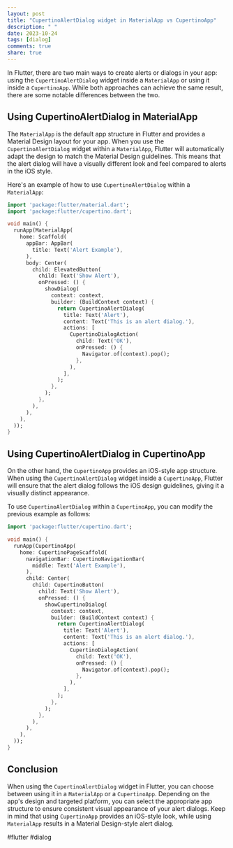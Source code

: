 ```yaml
---
layout: post
title: "CupertinoAlertDialog widget in MaterialApp vs CupertinoApp"
description: " "
date: 2023-10-24
tags: [dialog]
comments: true
share: true
---
```


In Flutter, there are two main ways to create alerts or dialogs in your app: using the `CupertinoAlertDialog` widget inside a `MaterialApp` or using it inside a `CupertinoApp`. While both approaches can achieve the same result, there are some notable differences between the two.

## Using CupertinoAlertDialog in MaterialApp

The `MaterialApp` is the default app structure in Flutter and provides a Material Design layout for your app. When you use the `CupertinoAlertDialog` widget within a `MaterialApp`, Flutter will automatically adapt the design to match the Material Design guidelines. This means that the alert dialog will have a visually different look and feel compared to alerts in the iOS style.

Here's an example of how to use `CupertinoAlertDialog` within a `MaterialApp`:

```dart
import 'package:flutter/material.dart';
import 'package:flutter/cupertino.dart';

void main() {
  runApp(MaterialApp(
    home: Scaffold(
      appBar: AppBar(
        title: Text('Alert Example'),
      ),
      body: Center(
        child: ElevatedButton(
          child: Text('Show Alert'),
          onPressed: () {
            showDialog(
              context: context,
              builder: (BuildContext context) {
                return CupertinoAlertDialog(
                  title: Text('Alert'),
                  content: Text('This is an alert dialog.'),
                  actions: [
                    CupertinoDialogAction(
                      child: Text('OK'),
                      onPressed: () {
                        Navigator.of(context).pop();
                      },
                    ),
                  ],
                );
              },
            );
          },
        ),
      ),
    ),
  ));
}
```

## Using CupertinoAlertDialog in CupertinoApp

On the other hand, the `CupertinoApp` provides an iOS-style app structure. When using the `CupertinoAlertDialog` widget inside a `CupertinoApp`, Flutter will ensure that the alert dialog follows the iOS design guidelines, giving it a visually distinct appearance.

To use `CupertinoAlertDialog` within a `CupertinoApp`, you can modify the previous example as follows:

```dart
import 'package:flutter/cupertino.dart';

void main() {
  runApp(CupertinoApp(
    home: CupertinoPageScaffold(
      navigationBar: CupertinoNavigationBar(
        middle: Text('Alert Example'),
      ),
      child: Center(
        child: CupertinoButton(
          child: Text('Show Alert'),
          onPressed: () {
            showCupertinoDialog(
              context: context,
              builder: (BuildContext context) {
                return CupertinoAlertDialog(
                  title: Text('Alert'),
                  content: Text('This is an alert dialog.'),
                  actions: [
                    CupertinoDialogAction(
                      child: Text('OK'),
                      onPressed: () {
                        Navigator.of(context).pop();
                      },
                    ),
                  ],
                );
              },
            );
          },
        ),
      ),
    ),
  ));
}
```

## Conclusion

When using the `CupertinoAlertDialog` widget in Flutter, you can choose between using it in a `MaterialApp` or a `CupertinoApp`. Depending on the app's design and targeted platform, you can select the appropriate app structure to ensure consistent visual appearance of your alert dialogs. Keep in mind that using `CupertinoApp` provides an iOS-style look, while using `MaterialApp` results in a Material Design-style alert dialog.

#flutter #dialog